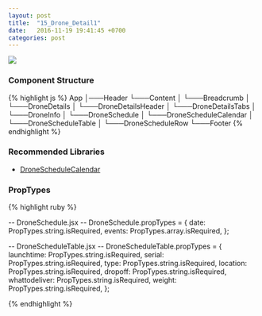 ```yaml
---
layout: post
title:  "15_Drone_Detail1"
date:   2016-11-19 19:41:45 +0700
categories: post
---
```


<img src="{{ site.github.url }}/images/posts/2016-11-19/15_Drone_Detail1.jpg">

### Component Structure

{% highlight js %}
App
│───Header
└───Content
│   └───Breadcrumb
│   └───DroneDetails
│       └───DroneDetailsHeader
│       └───DroneDetailsTabs
│           └───DroneInfo
│           └───DroneSchedule
│               └───DroneScheduleCalendar
│               └───DroneScheduleTable
│                   └───DroneScheduleRow
└───Footer
{% endhighlight %}

### Recommended Libraries

* [DroneScheduleCalendar](https://github.com/react-component/calendar)

### PropTypes

{% highlight ruby %}

-- DroneSchedule.jsx --
DroneSchedule.propTypes = {
  date: PropTypes.string.isRequired,
  events: PropTypes.array.isRequired,
};

-- DroneScheduleTable.jsx --
DroneScheduleTable.propTypes = {
  launchtime: PropTypes.string.isRequired,
  serial: PropTypes.string.isRequired,
  type: PropTypes.string.isRequired,
  location: PropTypes.string.isRequired,
  dropoff: PropTypes.string.isRequired,
  whattodeliver: PropTypes.string.isRequired,
  weight: PropTypes.string.isRequired,
};

{% endhighlight %}
